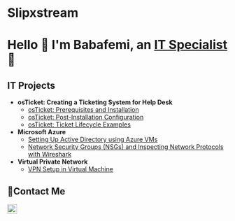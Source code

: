 # Slipxstream
<h1>Hello 👋 I'm Babafemi, an <a href="http://www.linkedin.com/in/babafemi-adesina-6248831aa/">IT Specialist</a>🔭</h1>

<h2> IT Projects</h2>

- <b> osTicket: Creating a Ticketing System for Help Desk </b>
  - [osTicket: Prerequisites and Installation](https://github.com/Slipxstream/osticket-pre)
  - [osTicket: Post-Installation Configuration](https://github.com/Slipxstream/post-install-configuration)
  - [osTicket: Ticket Lifecycle Examples](https://github.com/Slipxstream/ticket-life-cycle)
- <b>Microsoft Azure</b>
  - [Setting Up Active Directory using Azure VMs](https://github.com/Slipxstream/AD-Config)
  - [Network Security Groups (NSGs) and Inspecting Network Protocols with Wireshark](https://github.com/Slipxstream/azure-net-protocols)
- <b>Virtual Private Network</b>
  - [VPN Setup in Virtual Machine ](https://github.com/Slipxstream/Setting-UP-A-VPN-)

<h2>📩Contact Me</h2>

[<img align="left" alt="Josh | LinkedIn" width="22px" src="https://cdn.jsdelivr.net/npm/simple-icons@v3/icons/linkedin.svg" />][linkedin]

[linkedin]:http://www.linkedin.com/in/babafemi-adesina-6248831aa

